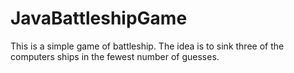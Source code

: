 # JavaBattleshipGame

This is a simple game of battleship. The idea is to sink three of the computers ships in the fewest number of guesses.
